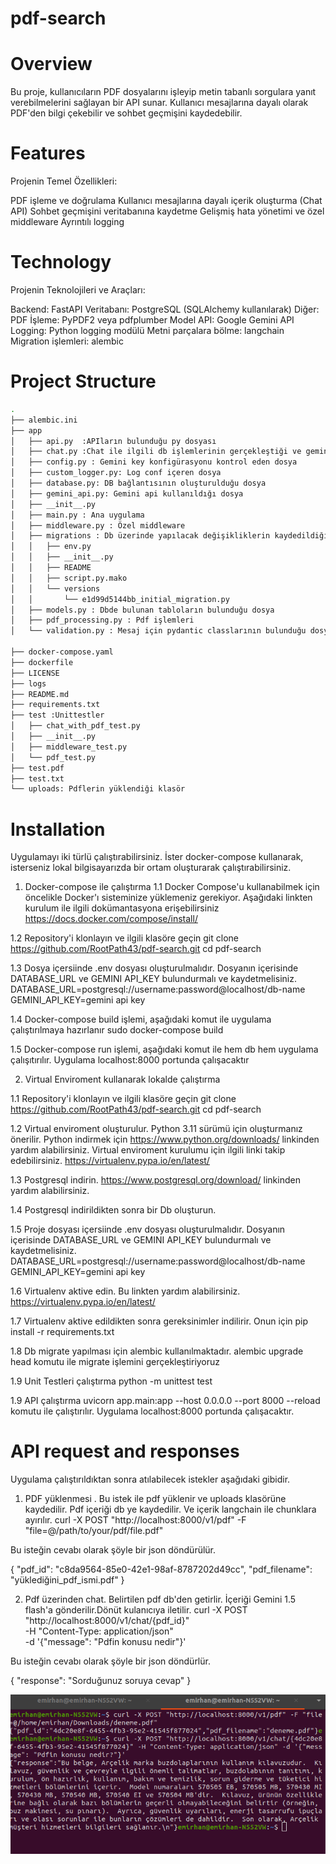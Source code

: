 # pdf-search

# Overview
Bu proje, kullanıcıların PDF dosyalarını işleyip metin tabanlı sorgulara yanıt verebilmelerini sağlayan bir API sunar. Kullanıcı mesajlarına dayalı olarak PDF'den bilgi çekebilir ve sohbet geçmişini kaydedebilir.

# Features

Projenin Temel Özellikleri:

PDF işleme ve doğrulama
Kullanıcı mesajlarına dayalı içerik oluşturma (Chat API)
Sohbet geçmişini veritabanına kaydetme
Gelişmiş hata yönetimi ve özel middleware
Ayrıntılı logging 

# Technology
Projenin Teknolojileri ve Araçları:

Backend: FastAPI
Veritabanı: PostgreSQL (SQLAlchemy kullanılarak)
Diğer:
    PDF İşleme: PyPDF2 veya pdfplumber
    Model API: Google Gemini API
    Logging: Python logging modülü
    Metni parçalara bölme: langchain
    Migration işlemleri: alembic 


# Project Structure
```bash
.
├── alembic.ini
├── app
│   ├── api.py  :APIların bulunduğu py dosyası
│   ├── chat.py :Chat ile ilgili db işlemlerinin gerçekleştiği ve gemini api çağırıldığı dosya
│   ├── config.py : Gemini key konfigürasyonu kontrol eden dosya
│   ├── custom_logger.py: Log conf içeren dosya
│   ├── database.py: DB bağlantısının oluşturulduğu dosya
│   ├── gemini_api.py: Gemini api kullanıldığı dosya
│   ├── __init__.py
│   ├── main.py : Ana uygulama
│   ├── middleware.py : Özel middleware
│   ├── migrations : Db üzerinde yapılacak değişikliklerin kaydedildiği migrations dosyası
│   │   ├── env.py
│   │   ├── __init__.py
│   │   ├── README
│   │   ├── script.py.mako
│   │   └── versions
│   │       └── e1d99d5144bb_initial_migration.py
│   ├── models.py : Dbde bulunan tabloların bulunduğu dosya
│   ├── pdf_processing.py : Pdf işlemleri 
│   └── validation.py : Mesaj için pydantic classlarının bulunduğu dosya

├── docker-compose.yaml
├── dockerfile
├── LICENSE
├── logs
├── README.md
├── requirements.txt
├── test :Unittestler
│   ├── chat_with_pdf_test.py
│   ├── __init__.py
│   ├── middleware_test.py
│   └── pdf_test.py
├── test.pdf
├── test.txt
└── uploads: Pdflerin yüklendiği klasör
```


# Installation
Uygulamayı iki türlü çalıştırabilirsiniz. İster docker-compose kullanarak, isterseniz lokal bilgisayarızda bir ortam oluşturarak çalıştırabilirsiniz.
1. Docker-compose ile çalıştırma
1.1  Docker Compose'u kullanabilmek için öncelikle Docker'ı sisteminize yüklemeniz gerekiyor. Aşağıdaki linkten kurulum ile ilgili dokümantasyona erişebilirsiniz
https://docs.docker.com/compose/install/

1.2 Repository'i klonlayın ve ilgili klasöre geçin
git clone https://github.com/RootPath43/pdf-search.git
cd pdf-search

1.3 Dosya içersiinde .env dosyası oluşturulmalıdır. Dosyanın içerisinde DATABASE_URL ve GEMINI API_KEY bulundurmalı ve kaydetmelisiniz.
DATABASE_URL=postgresql://username:password@localhost/db-name 
GEMINI_API_KEY=gemini api key

1.4 Docker-compose build işlemi, aşağıdaki komut ile uygulama çalıştırılmaya hazırlanır
sudo docker-compose build 

1.5 Docker-compose run işlemi, aşağıdaki komut ile hem db hem uygulama çalışıtırılır. Uygulama localhost:8000 portunda çalışacaktır

2. Virtual Enviroment kullanarak lokalde çalıştırma

1.1  Repository'i klonlayın ve ilgili klasöre geçin
git clone https://github.com/RootPath43/pdf-search.git
cd pdf-search

1.2  Virtual enviroment oluşturulur. Python 3.11 sürümü için oluşturmanız önerilir.
Python indirmek için https://www.python.org/downloads/ linkinden yardım alabilirsiniz.
Virtual enviroment kurulumu için ilgili linki takip edebilirsiniz.
https://virtualenv.pypa.io/en/latest/

1.3 Postgresql indirin. https://www.postgresql.org/download/   linkinden yardım alabilirsiniz.

1.4 Postgresql indirildikten sonra bir Db oluşturun.

1.5 Proje dosyası içersiinde .env dosyası oluşturulmalıdır. Dosyanın içerisinde DATABASE_URL ve GEMINI API_KEY bulundurmalı ve kaydetmelisiniz.
DATABASE_URL=postgresql://username:password@localhost/db-name 
GEMINI_API_KEY=gemini api key

1.6 Virtualenv aktive edin. Bu linkten yardım alabilirsiniz.
https://virtualenv.pypa.io/en/latest/

1.7 Virtualenv aktive edildikten sonra gereksinimler indilirir. Onun için
pip install -r requirements.txt

1.8 Db migrate yapılması için alembic kullanılmaktadır.
alembic upgrade head    komutu ile migrate işlemini gerçekleştiriyoruz

1.9 Unit Testleri çalıştırma
python -m unittest test

1.9  API çalıştırma
uvicorn app.main:app --host 0.0.0.0 --port 8000 --reload komutu ile çalıştırılır. Uygulama localhost:8000 portunda çalışacaktır.

# API request and responses
Uygulama çalıştırıldıktan sonra atılabilecek istekler aşağıdaki gibidir.
1. PDF yüklenmesi . Bu istek ile pdf yüklenir ve uploads klasörüne kaydedilir. Pdf içeriği db ye kaydedilir. Ve içerik langchain ile chunklara ayırılır.
curl -X POST "http://localhost:8000/v1/pdf" -F "file=@/path/to/your/pdf/file.pdf"

Bu isteğin cevabı olarak şöyle bir json döndürülür.

{
    "pdf_id": "c8da9564-85e0-42e1-98af-8787202d49cc",
    "pdf_filename": "yüklediğini_pdf_ismi.pdf"
}

2. Pdf üzerinden chat. Belirtilen pdf db'den getirlir. İçeriği Gemini 1.5 flash'a gönderilir.Dönüt kulanıcıya iletilir. 
curl -X POST "http://localhost:8000/v1/chat/{pdf_id}" \
-H "Content-Type: application/json" \
-d '{"message": "Pdfin konusu nedir"}'

Bu isteğin cevabı olarak şöyle bir json döndürlür.

{
    "response": "Sorduğunuz soruya cevap"
}

![alt text](<Screenshot from 2024-12-02 14-16-02.png>)

